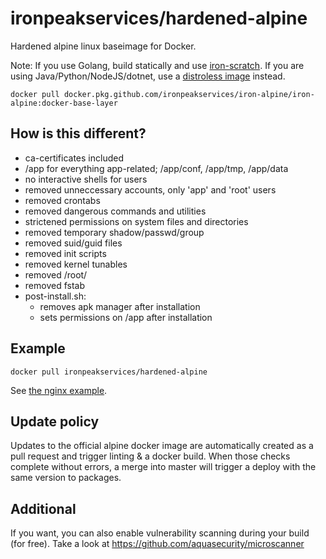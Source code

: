 # ironpeakservices/hardened-alpine
Hardened alpine linux baseimage for Docker.

Note: If you use Golang, build statically and use [iron-scratch](https://github.com/ironpeakservices/iron-scratch).
If you are using Java/Python/NodeJS/dotnet, use a [distroless image](https://github.com/GoogleContainerTools/distroless) instead.

`docker pull docker.pkg.github.com/ironpeakservices/iron-alpine/iron-alpine:docker-base-layer`

## How is this different?
- ca-certificates included
- /app for everything app-related; /app/conf, /app/tmp, /app/data
- no interactive shells for users
- removed unneccessary accounts, only 'app' and 'root' users
- removed crontabs
- removed dangerous commands and utilities
- strictened permissions on system files and directories
- removed temporary shadow/passwd/group
- removed suid/guid files
- removed init scripts
- removed kernel tunables
- removed /root/
- removed fstab
- post-install.sh:
	- removes apk manager after installation
	- sets permissions on /app after installation

## Example
`docker pull ironpeakservices/hardened-alpine`

See [the nginx example](example/).

## Update policy
Updates to the official alpine docker image are automatically created as a pull request and trigger linting & a docker build. When those checks complete without errors, a merge into master will trigger a deploy with the same version to packages.

## Additional
If you want, you can also enable vulnerability scanning during your build (for free).
Take a look at https://github.com/aquasecurity/microscanner
